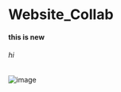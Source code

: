 # Website_Collab
#### this is new
###### hi
![image](https://github.com/user-attachments/assets/ba9de10a-3625-4ff3-8a7a-79db3bf2eb1d)

